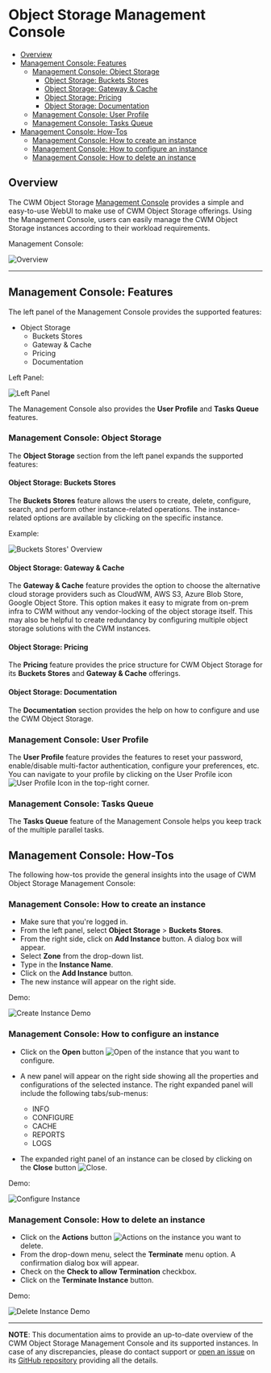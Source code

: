 # Object Storage Management Console

- [Overview](#overview)
- [Management Console: Features](#management-console-features)
  - [Management Console: Object Storage](#management-console-object-storage)
    - [Object Storage: Buckets Stores](#object-storage-buckets-stores)
    - [Object Storage: Gateway & Cache](#object-storage-gateway--cache)
    - [Object Storage: Pricing](#object-storage-pricing)
    - [Object Storage: Documentation](#object-storage-documentation)
  - [Management Console: User Profile](#management-console-user-profile)
  - [Management Console: Tasks Queue](#management-console-tasks-queue)
- [Management Console: How-Tos](#management-console-how-tos)
  - [Management Console: How to create an instance](#management-console-how-to-create-an-instance)
  - [Management Console: How to configure an instance](#management-console-how-to-configure-an-instance)
  - [Management Console: How to delete an instance](#management-console-how-to-delete-an-instance)

## Overview

The CWM Object Storage [Management Console](https://objectstorage.cloudwm.com/)
provides a simple and easy-to-use WebUI to make use of CWM Object Storage
offerings. Using the Management Console, users can easily manage the CWM Object
Storage instances according to their workload requirements.

Management Console:

![Overview](images/console/overview.png)

---

## Management Console: Features

The left panel of the Management Console provides the supported features:

- Object Storage
  - Buckets Stores
  - Gateway & Cache
  - Pricing
  - Documentation

Left Panel:

![Left Panel](images/console/left-panel.png)

The Management Console also provides the **User Profile** and **Tasks Queue**
features.

### Management Console: Object Storage

The **Object Storage** section from the left panel expands the supported
features:

#### Object Storage: Buckets Stores

The **Buckets Stores** feature allows the users to create, delete, configure,
search, and perform other instance-related operations. The instance-related
options are available by clicking on the specific instance.

Example:

![Buckets Stores' Overview](images/console/buckets-stores-overview.png)

#### Object Storage: Gateway & Cache

The **Gateway & Cache** feature provides the option to choose the alternative
cloud storage providers such as CloudWM, AWS S3, Azure Blob Store, Google Object
Store. This option makes it easy to migrate from on-prem infra to CWM without
any vendor-locking of the object storage itself. This may also be helpful to
create redundancy by configuring multiple object storage solutions with the CWM
instances.

#### Object Storage: Pricing

The **Pricing** feature provides the price structure for CWM Object Storage for
its **Buckets Stores** and **Gateway & Cache** offerings.

#### Object Storage: Documentation

The **Documentation** section provides the help on how to configure and use the
CWM Object Storage.

### Management Console: User Profile

The **User Profile** feature provides the features to reset your password,
enable/disable multi-factor authentication, configure your preferences, etc. You
can navigate to your profile by clicking on the User Profile icon ![User Profile
Icon](images/console/user-profile-icon.png) in the top-right
corner.

### Management Console: Tasks Queue

The **Tasks Queue** feature of the Management Console helps you keep track of
the multiple parallel tasks.

## Management Console: How-Tos

The following how-tos provide the general insights into the usage of CWM Object
Storage Management Console:

### Management Console: How to create an instance

- Make sure that you're logged in.
- From the left panel, select **Object Storage** > **Buckets Stores**.
- From the right side, click on **Add Instance** button. A dialog box will
  appear.
- Select **Zone** from the drop-down list.
- Type in the **Instance Name**.
- Click on the **Add Instance** button.
- The new instance will appear on the right side.

Demo:

![Create Instance Demo](images/console/demo-create-instance.gif)

### Management Console: How to configure an instance

- Click on the **Open** button
  ![Open](images/console/btn-open.png) of the instance that
  you want to configure.
- A new panel will appear on the right side showing all the properties and
  configurations of the selected instance. The right expanded panel will include
  the following tabs/sub-menus:

  - INFO
  - CONFIGURE
  - CACHE
  - REPORTS
  - LOGS

- The expanded right panel of an instance can be closed by clicking on the
  **Close** button ![Close](images/console/btn-close.png).

Demo:

![Configure Instance](images/console/demo-configure-instance.gif)

### Management Console: How to delete an instance

- Click on the **Actions** button
  ![Actions](images/console/btn-actions.png) on the instance
  you want to delete.
- From the drop-down menu, select the **Terminate** menu option. A confirmation
  dialog box will appear.
- Check on the **Check to allow Termination** checkbox.
- Click on the **Terminate Instance** button.

Demo:

![Delete Instance Demo](images/console/demo-delete-instance.gif)

---

**NOTE**: This documentation aims to provide an up-to-date overview of the CWM
Object Storage Management Console and its supported instances. In case of any
discrepancies, please do contact support or
[open an issue](https://github.com/CloudWebManage/cwm-users-documentation/issues/new/choose)
on its [GitHub repository](https://github.com/CloudWebManage/cwm-users-documentation)
providing all the details.

